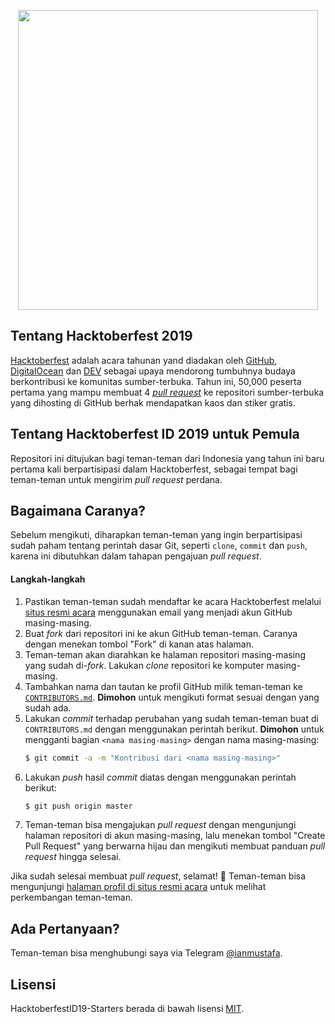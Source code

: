 <p align="center"><img src="https://hacktoberfest.digitalocean.com/assets/logo-hf19-header-8245176fe235ab5d942c7580778a914110fa06a23c3d55bf40e2d061809d8785.svg" width="480"></p>

## Tentang Hacktoberfest 2019
[Hacktoberfest](https://hacktoberfest.digitalocean.com/faq) adalah acara tahunan yand diadakan oleh [GitHub](https://github.com/), [DigitalOcean](https://m.do.co/c/061ee06582b1) dan [DEV](https://dev.to) sebagai upaya mendorong tumbuhnya budaya berkontribusi ke komunitas sumber-terbuka. Tahun ini, 50,000 peserta pertama yang mampu membuat 4 _[pull request](https://help.github.com/en/articles/creating-a-pull-request)_ ke repositori sumber-terbuka yang dihosting di GitHub berhak mendapatkan kaos dan stiker gratis.

## Tentang Hacktoberfest ID 2019 untuk Pemula
Repositori ini ditujukan bagi teman-teman dari Indonesia yang tahun ini baru pertama kali berpartisipasi dalam Hacktoberfest, sebagai tempat bagi teman-teman untuk mengirim _pull request_ perdana.

## Bagaimana Caranya?
Sebelum mengikuti, diharapkan teman-teman yang ingin berpartisipasi sudah paham tentang perintah dasar Git, seperti `clone`, `commit` dan `push`, karena ini dibutuhkan dalam tahapan pengajuan _pull request_.
#### Langkah-langkah
1. Pastikan teman-teman sudah mendaftar ke acara Hacktoberfest melalui [situs resmi acara](https://hacktoberfest.digitalocean.com/) menggunakan email yang menjadi akun GitHub masing-masing.
2. Buat _fork_ dari repositori ini ke akun GitHub teman-teman. Caranya dengan menekan tombol "Fork" di kanan atas halaman.
3. Teman-teman akan diarahkan ke halaman repositori masing-masing yang sudah di-_fork_. Lakukan _clone_ repositori ke komputer masing-masing.
4. Tambahkan nama dan tautan ke profil GitHub milik teman-teman ke [`CONTRIBUTORS.md`](CONTRIBUTORS.md). **Dimohon** untuk mengikuti format sesuai dengan yang sudah ada.
5. Lakukan _commit_ terhadap perubahan yang sudah teman-teman buat di `CONTRIBUTORS.md` dengan menggunakan perintah berikut. **Dimohon** untuk mengganti bagian `<nama masing-masing>` dengan nama masing-masing:
   ```sh
   $ git commit -a -m "Kontribusi dari <nama masing-masing>"
   ```
6. Lakukan _push_ hasil _commit_ diatas dengan menggunakan perintah berikut:
   ```sh
   $ git push origin master
   ```
7. Teman-teman bisa mengajukan _pull request_ dengan mengunjungi halaman repositori di akun masing-masing, lalu menekan tombol "Create Pull Request" yang berwarna hijau dan mengikuti membuat panduan _pull request_ hingga selesai.

Jika sudah selesai membuat _pull request_, selamat! 🎉
Teman-teman bisa mengunjungi [halaman profil di situs resmi acara](https://hacktoberfest.digitalocean.com/profile) untuk melihat perkembangan teman-teman.

## Ada Pertanyaan?
Teman-teman bisa menghubungi saya via Telegram [@ianmustafa](https://t.me/ianmustafa).

## Lisensi
HacktoberfestID19-Starters berada di bawah lisensi [MIT](LICENSE).
